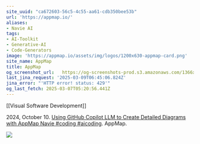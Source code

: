 ```yaml
---
site_uuid: "ca672603-56c5-4c55-aa61-cdb350bee53b"
url: 'https://appmap.io/'
aliases:
- Navie AI
tags:
- AI-Toolkit
- Generative-AI
- Code-Generators
image: 'https://appmap.io/assets/img/logos/1200x630-appmap-card.png'
site_name: AppMap
title: AppMap
og_screenshot_url:   https://og-screenshots-prod.s3.amazonaws.com/1366x768/80/false/4dc37431cbe02ddd62f2134ce4c3246cf2db171dab9b47a87ff19bd8155b6454.jpeg
last_jina_request: '2025-03-09T06:45:06.824Z'
jina_error: "'HTTP error! status: 429'"
og_last_fetch: 2025-03-07T05:20:56.441Z
---
```

[[Visual Software Development]]

2024, October 10. [Using GitHub Copilot LLM to Create Detailed Diagrams with AppMap Navie #coding #aicoding](https://youtube.com/shorts/jztXLSb2pl8?si=RNvZ-QPCrWKJXLT4). AppMap.

![](https://i.imgur.com/MnpDA3R.png)
